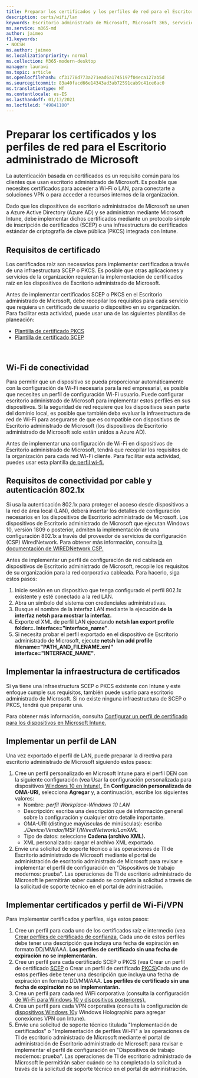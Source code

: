 ```yaml
---
title: Preparar los certificados y los perfiles de red para el Escritorio administrado de Microsoft
description: certs/wifi/lan
keywords: Escritorio administrado de Microsoft, Microsoft 365, servicio, documentación
ms.service: m365-md
author: jaimeo
f1.keywords:
- NOCSH
ms.author: jaimeo
ms.localizationpriority: normal
ms.collection: M365-modern-desktop
manager: laurawi
ms.topic: article
ms.openlocfilehash: cf31778d773a271ead6a1745197f04eca127ab5d
ms.sourcegitcommit: 83a40facd66e14343ad3ab72591cab9c41ce6ac0
ms.translationtype: MT
ms.contentlocale: es-ES
ms.lasthandoff: 01/13/2021
ms.locfileid: "49841100"
---
```

# <a name="prepare-certificates-and-network-profiles-for-microsoft-managed-desktop"></a>Preparar los certificados y los perfiles de red para el Escritorio administrado de Microsoft  
 
La autenticación basada en certificados es un requisito común para los clientes que usan escritorio administrado de Microsoft. Es posible que necesites certificados para acceder a Wi-Fi o LAN, para conectarte a soluciones VPN o para acceder a recursos internos de la organización.   
 
Dado que los dispositivos de escritorio administrados de Microsoft se unen a Azure Active Directory (Azure AD) y se administran mediante Microsoft Intune, debe implementar dichos certificados mediante un protocolo simple de inscripción de certificados (SCEP) o una infraestructura de certificados estándar de criptografía de clave pública (PKCS) integrada con Intune.    
 
## <a name="certificate-requirements"></a>Requisitos de certificado 
 
Los certificados raíz son necesarios para implementar certificados a través de una infraestructura SCEP o PKCS. Es posible que otras aplicaciones y servicios de la organización requieran la implementación de certificados raíz en los dispositivos de Escritorio administrado de Microsoft.    
 
Antes de implementar certificados SCEP o PKCS en el Escritorio administrado de Microsoft, debe recopilar los requisitos para cada servicio que requiera un certificado de usuario o dispositivo en su organización. Para facilitar esta actividad, puede usar una de las siguientes plantillas de planeación:  
 
- [Plantilla de certificado PKCS](https://github.com/MicrosoftDocs/microsoft-365-docs/raw/public/microsoft-365/managed-desktop/get-ready/downloads/PKCS-certificate-template.xlsx) 
- [Plantilla de certificado SCEP](https://github.com/MicrosoftDocs/microsoft-365-docs/raw/public/microsoft-365/managed-desktop/get-ready/downloads/SCEP-certificate-template.xlsx)

  
## <a name="wi-fi-connectivity-requirements"></a>Wi-Fi de conectividad

Para permitir que un dispositivo se pueda proporcionar automáticamente con la configuración de Wi-Fi necesaria para la red empresarial, es posible que necesites un perfil de configuración Wi-Fi usuario. Puede configurar escritorio administrado de Microsoft para implementar estos perfiles en sus dispositivos. Si la seguridad de red requiere que los dispositivos sean parte del dominio local, es posible que también deba evaluar la infraestructura de red de Wi-Fi para asegurarse de que es compatible con dispositivos de Escritorio administrado de Microsoft (los dispositivos de Escritorio administrado de Microsoft solo están unidos a Azure AD). 
 
Antes de implementar una configuración de Wi-Fi en dispositivos de Escritorio administrado de Microsoft, tendrá que recopilar los requisitos de la organización para cada red Wi-Fi cliente. Para facilitar esta actividad, puedes usar esta plantilla [de perfil wi-fi.](https://github.com/MicrosoftDocs/microsoft-365-docs/raw/public/microsoft-365/managed-desktop/get-ready/downloads/WiFi-profile-template.xlsx)
 
 
## <a name="wired-connectivity-requirements-and-8021x-authentication"></a>Requisitos de conectividad por cable y autenticación 802.1x 
 
Si usa la autenticación 802.1x para proteger el acceso desde dispositivos a la red de área local (LAN), deberá insertar los detalles de configuración necesarios en los dispositivos de Escritorio administrado de Microsoft. Los dispositivos de Escritorio administrado de Microsoft que ejecutan Windows 10, versión 1809 o posterior, admiten la implementación de una configuración 802.1x a través del proveedor de servicios de configuración (CSP) WiredNetwork. Para obtener más información, consulta [la documentación de WIREDNetwork CSP.](https://docs.microsoft.com/windows/client-management/mdm/wirednetwork-csp) 
 
Antes de implementar un perfil de configuración de red cableada en dispositivos de Escritorio administrado de Microsoft, recopile los requisitos de su organización para la red corporativa cableada. Para hacerlo, siga estos pasos: 
 
 
1. Inicie sesión en un dispositivo que tenga configurado el perfil 802.1x existente y esté conectado a la red LAN.  
2. Abra un símbolo del sistema con credenciales administrativas. 
3. Busque el nombre de la interfaz LAN mediante la ejecución **de la interfaz netsh para mostrar la interfaz.** 
4. Exporte el XML de perfil LAN ejecutando **netsh lan export profile folder=.  Interface="interface_name"**. 
5. Si necesita probar el perfil exportado en el dispositivo de Escritorio administrado de Microsoft, ejecute **netsh lan add profile filename="PATH_AND_FILENAME.xml" interface="INTERFACE_NAME"**. 
 
 
## <a name="deploy-certificate-infrastructure"></a>Implementar la infraestructura de certificados  
 
Si ya tiene una infraestructura SCEP o PKCS existente con Intune y este enfoque cumple sus requisitos, también puede usarlo para escritorio administrado de Microsoft. Si no existe ninguna infraestructura de SCEP o PKCS, tendrá que preparar una.  
 
Para obtener más información, consulta [Configurar un perfil de certificado para los dispositivos en Microsoft Intune.](https://docs.microsoft.com/intune/certificates-configure) 
 
 
 
## <a name="deploy-a-lan-profile"></a>Implementar un perfil de LAN 
 
Una vez exportado el perfil de LAN, puede preparar la directiva para escritorio administrado de Microsoft siguiendo estos pasos:   
 
1. Cree un perfil personalizado en Microsoft Intune para el perfil DEN con la siguiente configuración (vea Usar la configuración personalizada para dispositivos [Windows 10 en Intune).](https://docs.microsoft.com/intune/custom-settings-windows-10) En **Configuración personalizada de OMA-URI,** selecciona **Agregar** y, a continuación, escribe los siguientes valores: 
    - Nombre: *perfil Workplace-Windows 10 LAN* 
    - Descripción: escriba una descripción que dé información general sobre la configuración y cualquier otro detalle importante. 
    - OMA-URI (distingue mayúsculas de minúsculas): escriba *./Device/Vendor/MSFT/WiredNetwork/LanXML*
    - Tipo de datos: seleccione **Cadena (archivo XML).** 
    - XML personalizado: cargar el archivo XML exportado.
2. Envíe una solicitud de soporte técnico a las operaciones de TI de Escritorio administrado de Microsoft mediante el portal de administración de escritorio administrado de Microsoft para revisar e implementar el perfil de configuración en "Dispositivos de trabajo modernos: prueba". Las operaciones de TI de escritorio administrado de Microsoft le permitirán saber cuándo se completa la solicitud a través de la solicitud de soporte técnico en el portal de administración.
 
## <a name="deploy-certificates-and-wi-fivpn-profile"></a>Implementar certificados y perfil de Wi-Fi/VPN 
 
 
Para implementar certificados y perfiles, siga estos pasos:

1. Cree un perfil para cada uno de los certificados raíz e intermedio (vea [Crear perfiles de certificado de confianza.](https://docs.microsoft.com/intune/protect/certificates-configure#step-3-create-trusted-certificate-profiles) Cada uno de estos perfiles debe tener una descripción que incluya una fecha de expiración en formato DD/MM/AAA. **Los perfiles de certificado sin una fecha de expiración no se implementarán.**
2. Cree un perfil para cada certificado SCEP o PKCS (vea Crear un perfil de certificado [SCEP](https://docs.microsoft.com/intune/protect/certificates-scep-configure#create-a-scep-certificate-profile) o Crear un perfil de certificado [PKCS)](https://docs.microsoft.com/intune/protect/certficates-pfx-configure#create-a-pkcs-certificate-profile)Cada uno de estos perfiles debe tener una descripción que incluya una fecha de expiración en formato DD/MM/AAA. **Los perfiles de certificado sin una fecha de expiración no se implementarán.**
3. Crea un perfil para cada red WiFi corporativa (consulta la configuración [de Wi-Fi para Windows 10 y dispositivos posteriores).](https://docs.microsoft.com/intune/wi-fi-settings-windows)
4. Crea un perfil para cada VPN corporativa (consulta la configuración de [dispositivos Windows 10](https://docs.microsoft.com/intune/vpn-settings-windows-10)y Windows Holographic para agregar conexiones VPN con Intune).
5. Envíe una solicitud de soporte técnico titulada "Implementación de certificados" o "Implementación de perfiles Wi-Fi" a las operaciones de TI de escritorio administrado de Microsoft mediante el portal de administración de Escritorio administrado de Microsoft para revisar e implementar el perfil de configuración en "Dispositivos de trabajo modernos: prueba". Las operaciones de TI de escritorio administrado de Microsoft le permitirán saber cuándo se ha completado la solicitud a través de la solicitud de soporte técnico en el portal de administración. 
 
 
